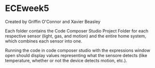 # ECEweek5

Created by Griffin O'Connor and Xavier Beasley

Each folder contains the Code Composer Studio Project Folder for each respective sensor (light, gas, and motion) and the entire home system, which combines each sensor into one.

Running the code in code composer studio with the expressions window open should display values representing what the sensore detects (like temperature, whether or not the device detects motion, etc.).
